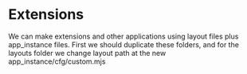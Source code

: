 Extensions
==========

We can make extensions and other applications using layout files plus app_instance files. First we should duplicate these folders, and for the layouts folder we change layout path at the new app_instance/cfg/custom.mjs